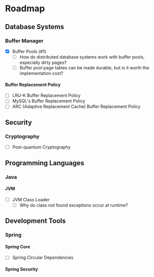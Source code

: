# Roadmap

## Database Systems

### Buffer Manager

- [x] Buffer Pools (#1)
  - [ ] How do distributed database systems work with buffer pools, especially dirty pages?
  - [ ] Buffer pool page tables can be made durable, but is it worth the implementation cost?

#### Buffer Replacement Policy

- [ ] LRU-K Buffer Replacement Policy
- [ ] MySQL's Buffer Replacement Policy
- [ ] ARC (Adaptive Replacement Cache) Buffer Replacement Policy

## Security

### Cryptography

- [ ] Post-quantum Cryptography

## Programming Languages

### Java

#### JVM

- [ ] JVM Class Loader
  - [ ] Why do class not found exceptions occur at runtime?

## Development Tools

### Spring

#### Spring Core

- [ ] Spring Circular Dependencies

#### Spring Security
